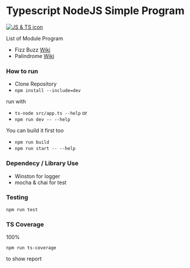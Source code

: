 # Typescript NodeJS Simple Program 

[![JS & TS icon](https://skillicons.dev/icons?i=js,ts)](https://skillicons.dev)

List of Module Program
- Fizz Buzz [Wiki](https://en.wikipedia.org/wiki/Fizz_buzz)
- Palindrome [Wiki](https://en.wikipedia.org/wiki/Palindrome)

### How to run

- Clone Repository
- `npm install --include=dev`

run with 

- `ts-node src/app.ts --help` or
- `npm run dev -- --help`

You can build it first too

- `npm run build`
- `npm run start -- --help`

### Dependecy / Library Use

- Winston for logger
- mocha & chai for test

### Testing

```npm run test```

### TS Coverage 

100% 

`npm run ts-coverage`

to show report

